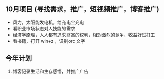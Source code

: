 ## 10月项目 (寻找需求，推广，短视频推广，博客推广)
- 风力，太阳能发电机，给充电宝充电
- 看职业市场状态对人技能的需求
- 经济学原理，人人都有追求财富的权利，相对激烈的竞争，收益好过打工
- 看书籍，打开 win+z ，识别orc 文字

## 今年计划

1. 博客记录生活和生存感悟，并推广广告


